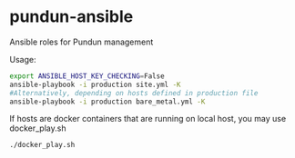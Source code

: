 # pundun-ansible
Ansible roles for Pundun management

Usage:

```sh
export ANSIBLE_HOST_KEY_CHECKING=False
ansible-playbook -i production site.yml -K
#Alternatively, depending on hosts defined in production file
ansible-playbook -i production bare_metal.yml -K
```

If hosts are docker containers that are running on local host, you may use docker_play.sh

```sh
./docker_play.sh
```
